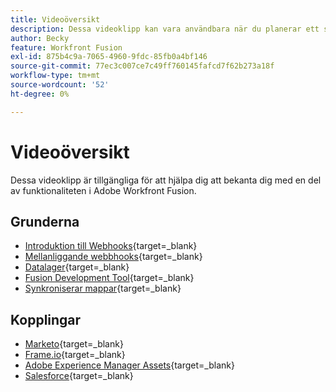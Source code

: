 ```yaml
---
title: Videoöversikt
description: Dessa videoklipp kan vara användbara när du planerar ett scenario
author: Becky
feature: Workfront Fusion
exl-id: 875b4c9a-7065-4960-9fdc-85fb0a4bf146
source-git-commit: 77ec3c007ce7c49ff760145fafcd7f62b273a18f
workflow-type: tm+mt
source-wordcount: '52'
ht-degree: 0%

---
```


# Videoöversikt

Dessa videoklipp är tillgängliga för att hjälpa dig att bekanta dig med en del av funktionaliteten i Adobe Workfront Fusion.

## Grunderna

* [Introduktion till Webhooks](https://video.tv.adobe.com/v/3427025/){target=_blank}
* [Mellanliggande webbhooks](https://video.tv.adobe.com/v/3427030/){target=_blank}
* [Datalager](https://video.tv.adobe.com/v/3427029/){target=_blank}
* [Fusion Development Tool](https://video.tv.adobe.com/v/3427031/){target=_blank}
* [Synkroniserar mappar](https://video.tv.adobe.com/v/3427033/){target=_blank}

## Kopplingar

* [Marketo](https://video.tv.adobe.com/v/3427026/){target=_blank}
* [Frame.io](https://video.tv.adobe.com/v/3427032/){target=_blank}
* [Adobe Experience Manager Assets](https://video.tv.adobe.com/v/3427034/){target=_blank}
* [Salesforce](https://video.tv.adobe.com/v/3427027/){target=_blank}

